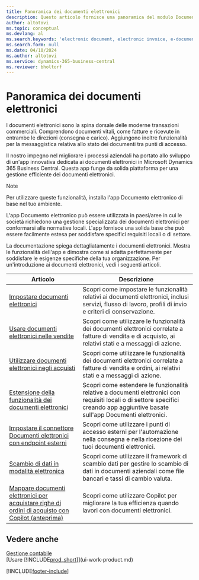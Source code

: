 ```yaml
---
title: Panoramica dei documenti elettronici
description: Questo articolo fornisce una panoramica del modulo Documenti elettronici.
author: altotovi
ms.topic: conceptual
ms.devlang: al
ms.search.keywords: 'electronic document, electronic invoice, e-document, e-invoice'
ms.search.form: null
ms.date: 04/10/2024
ms.author: altotovi
ms.service: dynamics-365-business-central
ms.reviewer: bholtorf
---
```


# <a name="e-documents-overview"></a>Panoramica dei documenti elettronici

I documenti elettronici sono la spina dorsale delle moderne transazioni commerciali. Comprendono documenti vitali, come fatture e ricevute in entrambe le direzioni (consegna e carico). Aggiungono inoltre funzionalità per la messaggistica relativa allo stato dei documenti tra punti di accesso.

Il nostro impegno nel migliorare i processi aziendali ha portato allo sviluppo di un'app innovativa dedicata ai documenti elettronici in Microsoft Dynamics 365 Business Central. Questa app funge da solida piattaforma per una gestione efficiente dei documenti elettronici.

> [!NOTE]
> Per utilizzare queste funzionalità, installa l'app Documento elettronico di base nel tuo ambiente.  

L'app Documento elettronico può essere utilizzata in paesi/aree in cui le società richiedono una gestione specializzata dei documenti elettronici per conformarsi alle normative locali. L'app fornisce una solida base che può essere facilmente estesa per soddisfare specifici requisiti locali o di settore.

La documentazione spiega dettagliatamente i documenti elettronici. Mostra le funzionalità dell'app e dimostra come si adatta perfettamente per soddisfare le esigenze specifiche della tua organizzazione. Per un'introduzione ai documenti elettronici, vedi i seguenti articoli.

| Articolo | Descrizione | 
|---------|-------------|
| [Impostare documenti elettronici](finance-how-setup-edocuments.md) | Scopri come impostare le funzionalità relativi ai documenti elettronici, inclusi servizi, flusso di lavoro, profili di invio e criteri di conservazione. |
| [Usare documenti elettronici nelle vendite](finance-how-use-edocuments.md) | Scopri come utilizzare le funzionalità dei documenti elettronici correlate a fatture di vendita e di acquisto, ai relativi stati e a messaggi di azione.| 
| [Utilizzare documenti elettronici negli acquisti](finance-how-use-edocuments-purchase.md) | Scopri come utilizzare le funzionalità dei documenti elettronici correlate a fatture di vendita e ordini, ai relativi stati e a messaggi di azione.|
| [Estensione della funzionalità dei documenti elettronici](/dynamics365/business-central/dev-itpro/developer/devenv-extend-edocuments) | Scopri come estendere le funzionalità relative a documenti elettronici con requisiti locali o di settore specifici creando app aggiuntive basate sull'app Documenti elettronici. |
| [Impostare il connettore Documenti elettronici con endpoint esterni](finance-how-setup-edocuments-external.md) | Scopri come utilizzare i punti di accesso esterni per l'automazione nella consegna e nella ricezione dei tuoi documenti elettronici. |
| [Scambio di dati in modalità elettronica](across-data-exchange.md) | Scopri come utilizzare il framework di scambio dati per gestire lo scambio di dati in documenti aziendali come file bancari e tassi di cambio valuta. | 
| [Mappare documenti elettronici per acquistare righe di ordini di acquisto con Copilot (anteprima)](map-edocuments-with-copilot.md) | Scopri come utilizzare Copilot per migliorare la tua efficienza quando lavori con documenti elettronici. |

## <a name="see-also"></a>Vedere anche

[Gestione contabile](finance.md)    
[Usare [!INCLUDE[prod_short](includes/prod_short.md)]](ui-work-product.md)  

[!INCLUDE[footer-include](includes/footer-banner.md)]
